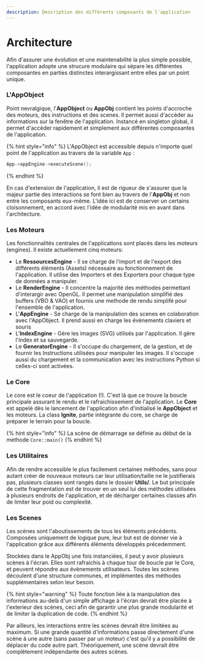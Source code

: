 ```yaml
---
description: Description des différents composants de l'application
---
```


# Architecture

Afin d'assurer une évolution et une maintenabilité la plus simple possible, l'application adopte une strucure modulaire qui sépare les différentes composantes en parties distinctes interargissant entre elles par un point unique.

### L'AppObject

Point nevralgique, l'**AppObject** ou **AppObj** contient les points d'accroche des moteurs, des instructions et des scenes. Il permet aussi d'accèder au informations sur la fenêtre de l'application. Instancé en singleton global, il permet d'accèder rapidement et simplement aux différentes composantes de l'application.

{% hint style="info" %}
L'AppObject est accessible depuis n'importe quel point de l'application au travers de la variable `App` :

```cpp
App->appEngine->executeScene();
```
{% endhint %}

En cas d'extension de l'application, il est de rigueur de s'assurer que la majeur partie des interactions se font bien au travers de l'**AppObj** et non entre les composants eux-même. L'idée ici est de conserver un certains cloisonnement, en accord avec l'idée de modularité mis en avant dans l'architecture.   

### Les Moteurs

Les fonctionnalités centrales de l'applications sont placés dans les moteurs \(engines\). Il existe actuellement cinq moteurs:

* Le **RessourcesEngine** - Il se charge de l'import et de l'export des différents éléments \(Assets\) nécessaire au fonctionnement de l'application. Il utilise des Importers et des Exporters pour chaque type de données a manipuler. 
* Le **RenderEngine** - Il concentre la majorité des méthodes permettant d'interargir avec OpenGL. Il permet une manipulation simplifié des buffers \(VBO & VAO\) et fournis une methode de rendu simplifé pour l'ensemble de l'application.
* L'**AppEngine** - Se charge de la manipulation des scenes en colaboration avec l'AppObject. Il prend aussi en charge les évènements claviers et souris
* L'**IndexEngine** - Gère les images \(SVG\) utilisés par l'application. Il gère l'index et sa sauvegarde.
* Le **GeneratorEngine** - Il s'occupe du chargement, de la gestion, et de fournir les Instructions utilisées pour manipuler les images. Il s'occupe aussi du chargement et la communication avec les instructions Python si celles-ci sont activées. 

### Le Core

Le core est le coeur de l'application \(!\). C'est là que ce trouve la boucle principale assurant le rendu et le rafraichissement de l'application. Le **Core** est appelé dès le lancement de l'application afin d'initialisé le **AppObject** et les moteurs. La class **Ignite**, partie intégrante du core, se charge de préparer le terrain pour la boucle.

{% hint style="info" %}
La scène de démarrage se définie au début de la methode `Core::main()`
{% endhint %}

### Les Utilitaires

Afin de rendre accessible le plus facilement certaines méthodes, sans pour autant créer de nouveaux moteurs car leur utilisation/taille ne le justifierais pas, plusieurs classes sont rangés dans le dossier **Utils/**. Le but principale de cette fragmentation est de trouver en un seul lui des méthodes utilisées à plusieurs endroits de l'application, et de décharger certaines classes afin de limiter leur poid ou complexité.

### Les Scenes

Les scènes sont l'aboutissements de tous les éléments précédents. Composées uniquement de logique pure, leur but est de donner vie à l'application grâce aux différents éléments développés précedemment.

Stockées dans le AppObj une fois instanciées, il peut y avoir plusieurs scènes à l'écran. Elles sont rafraichis à chaque tour de boucle par le Core, et peuvent répondre aux évènements utilisateurs. Toutes les scènes découlent d'une structure communes, et implémentes des méthodes supplémentaires selon leur besoin.

{% hint style="warning" %}
Toute fonction liée à la manipulation des informations au-delà d'un simple affichage à l'écran devrait être placée à l'exterieur des scènes, ceci afin de garantir une plus grande modularité et de limiter la duplication de code.
{% endhint %}

Par ailleurs, les interactions entre les scènes devrait être limitées au maximum. Si une grande quantité d'informations passe directement d'une scène à une autre \(sans passer par un moteur\) c'est qu'il y a possibilité de déplacer du code autre part. Théoriquement, une scène devrait être complètement indépendante des autres scènes.

